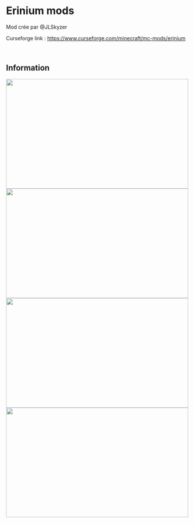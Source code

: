 # Erinium mods

Mod crée par @JLSkyzer

Curseforge link : https://www.curseforge.com/minecraft/mc-mods/erinium

<img alt="" src="https://img.shields.io/github/v/release/JLSkyzer/erinium?include_prereleases&label=Latest%20version&style=for-the-badge"> <img alt="" src="https://img.shields.io/github/last-commit/JLSkyzer/erinium?color=lightgrey&label=Last%20update">

<h2>Information</h2>

<img src="https://i.imgur.com/uu3BrwV.png" width="500" height="300" />
<img src="https://i.imgur.com/9l3450w.png" width="500" height="300" />
<img src="https://i.imgur.com/4yiKHua.png" width="500" height="300" />
<img src="https://i.imgur.com/mQLKyAW.png" width="500" height="300" />
